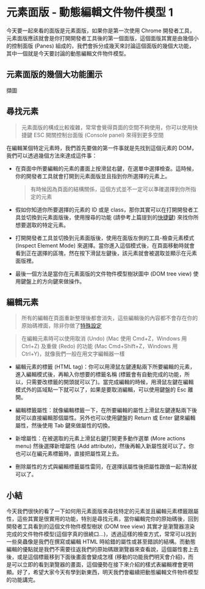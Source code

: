 
# 元素面版 - 動態編輯文件物件模型 1
今天要一起來看的面版是元素面版，如果你是第一次使用 Chrome 開發者工具，元素面版應該就會是你打開開發者工具後的第一個面版，這個面版其實是由幾個小的控制面版 (Panes) 組成的，我們會拆分成幾天來討論這個面版的幾個大功能，其中一個就是今天要討論的動態編輯文件物件模型。

## 元素面版的幾個大功能圖示
擷圖

## 尋找元素
> 元素面版的構成比較複雜，常常會覺得頁面的空間不夠使用，你可以使用快捷鍵 ESC 開關控制台面版 (Console panel) 來得到更多空間

在編輯某個特定元素時，我們首先要做的第一件事就是先找到這個元素的 DOM，我們可以透過幾個方法來達成這件事：
- 在頁面中所要編輯的元素的畫面上按滑鼠右鍵，在選單中選擇檢查。這時候，你的開發者工具就會打開到元素面版並且指到你所選擇的元素上。
  > 有時候因為頁面的結構關係，這個方式並不一定可以準確選擇到你所指定的元素

- 假如你知道你所要選擇的元素的 ID 或是 class，那你其實可以在打開開發者工具並切換到元素面版後，使用搜尋的功能 (請參考上篇提到的[快捷鍵](https://github.com/konekoya/talks/blob/master/intro-to-chrome-devtools-triathlon/day-6.md#%E5%B9%BE%E5%80%8B%E5%B8%B8%E7%94%A8%E7%9A%84%E5%BF%AB%E6%8D%B7%E9%8D%B5)) 來找你所想要選取的特定元素。

- 打開開發者工具並切換到元素面版後，使用在面版左側的工具-檢查元素模式 (Inspect Element Mode) 來選擇。當你進入這個模式後，在頁面移動時就會看到正在選擇的區塊，然在按下滑鼠左鍵後，該元素就會被選取並顯示在元素面版裡。

- 最後一個方法是當你在元素面版的文件物件模型樹狀圖中 (DOM tree view) 使用鍵盤上的方向鍵來做操作。

## 編輯元素
> 所有的編輯在頁面重新整理後都會消失，這些編輯後的內容都不會存在你的原始碼裡面，除非你做了[特殊設定](https://developers.google.com/web/tools/setup/setup-workflow)

> 在編輯元素時可以使用取消 (Undo) (Mac 使用 Cmd+Z，Windows 用 Ctrl+Z) 及重做 (Redo) 的功能 (Mac Cmd+Shift+Z，Windows 用 Ctrl+Y)，就像我們一般在用文字編輯器一樣

- 編輯元素的標籤 (HTML tag)：你可以用滑鼠左鍵連點兩下所要編輯的元素，進入編輯模式後，再輸入你想要的標籤名稱 (標籤會有自動完成的功能，所以，只需要改標籤的開頭就可以了)。當完成編輯的時候，用滑鼠左鍵在編輯模式外的區域點一下就可以了，如果是要取消編輯，可以使用鍵盤的 Esc 離開。

- 編輯標籤屬性：就像編輯標籤一下，在所要編輯的屬性上滑鼠左鍵連點兩下後就可以直接編輯那個屬性。另外也可以使用鍵盤的 Return 或 Enter 鍵來編輯屬性，然後使用 Tab 鍵來做屬性的切換。

- 新增屬性：在被選取的元素上滑鼠右鍵打開更多動作選單 (More actions menu) 然後選擇新增屬性 (Add attribute)，然後再輸入新屬性就可以了。你也可以在編元素標籤時，直接把屬性寫上去。

- 刪除屬性的方式與編輯標籤屬性雷同，在選擇該屬性後把屬性跟值一起清掉就可以了。

## 小結
今天我們很快的看了一下如何用元素面版來尋找特定的元素並且編輯元素標籤跟屬性，這些其實是很實用的功能，特別是尋找元素，當你編輯完你的原始碼後，回到開發者工具看到的這個文件物件模型樹狀 (DOM tree view) 其實才是瀏覽器渲染完成的文件物件模型(這個字真的很繞口…)，透過這樣的檢查方式，常常可以找到一些臭蟲像是我們在撰寫或編輯 HTML 時給錯的屬性或甚至錯誤的結構。而動態編輯的優點就是我們不需要往返我們的原始碼跟瀏覽器來查看說，這個屬性套上去後，或是這個標籤移到下面後畫面會變成怎樣 (移動的功能我們明天會介紹)，而是可以立即的看到瀏覽器的畫面，這個優勢在接下來介紹的樣式表編輯裡會更明顯。好了，希望大家今天有學到新東西，明天我們會繼續把動態編輯文件物件模型的功能講完。
